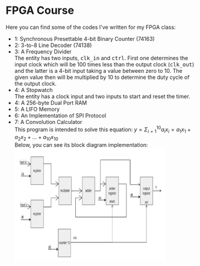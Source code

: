 # FPGA Course
Here you can find some of the codes I've written for my FPGA class:
- 1: Synchronous Presettable 4-bit Binary Counter (74163)
- 2: 3-to-8 Line Decoder (74138)
- 3: A Frequency Divider</br>
  The entity has two inputs, <kbd>clk_in</kbd> and <kbd>ctrl</kbd>. First one determines the input clock which will be 100 times less than the output clock (<kbd>clk_out</kbd>) and the latter is a 4-bit input taking a value between zero to 10. The given value then will be multiplied by 10 to determine the duty cycle of the output clock.
- 4: A Stopwatch</br>
  The entity has a clock input and two inputs to start and reset the timer. 
- 4: A 256-byte Dual Port RAM
- 5: A LIFO Memory
- 6: An Implementation of SPI Protocol
- 7: A Convolution Calculator</br>
  This program is intended to solve this equation: $y = \Sigma_{i=1}^{10}a_i x_i = a_1 x_1 + a_2 x_2 + ... + a_{10} x_{10}$ </br>
  Below, you can see its block diagram implementation:
  <img src="Convolution/Block Diagram.PNG" alt="bd" width="400" height="300"/>
